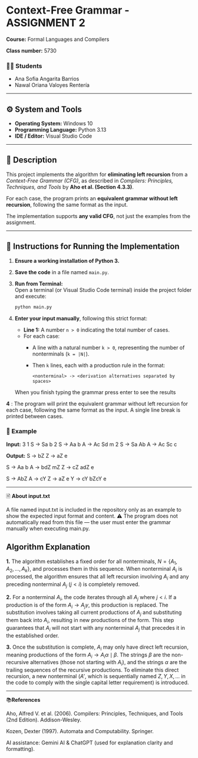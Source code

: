 # Context-Free Grammar - ASSIGNMENT 2
**Course:** Formal Languages and Compilers  

**Class number:** 5730  

### 👩‍🎓 Students
- Ana Sofia Angarita Barrios  
- Nawal Oriana Valoyes Rentería  

---

## ⚙️ System and Tools
- **Operating System:** Windows 10  
- **Programming Language:** Python 3.13  
- **IDE / Editor:** Visual Studio Code  

---

## 📘 Description
This project implements the algorithm for **eliminating left recursion** from a *Context-Free Grammar (CFG)*, as described in *Compilers: Principles, Techniques, and Tools* by **Aho et al. (Section 4.3.3)**.  

For each case, the program prints an **equivalent grammar without left recursion**, following the same format as the input.

The implementation supports **any valid CFG**, not just the examples from the assignment.

---

## 🚀 Instructions for Running the Implementation

1. **Ensure a working installation of Python 3.**

2. **Save the code** in a file named `main.py`.

3. **Run from Terminal:**  
   Open a terminal (or Visual Studio Code terminal) inside the project folder and execute:
   ```bash
   python main.py
4. **Enter your input manually**, following this strict format:

   - **Line 1:** A number `n > 0` indicating the total number of cases.  
   - For each case:  
     - A line with a natural number `k > 0`, representing the number of nonterminals (`k = |N|`).  
     - Then `k` lines, each with a production rule in the format:  

       ```
       <nonterminal> -> <derivation alternatives separated by spaces>
       ```

   When you finish typing the grammar press enter to see the results

**4** : The program will print the equivalent grammar without left recursion for each case, following the same format as the input. A single line break is printed between cases.

### 🧩 Example

**Input:**
3
1
S -> Sa b
2
S -> Aa b
A -> Ac Sd m
2
S -> Sa Ab
A -> Ac Sc c


**Output:**
S -> bZ
Z -> aZ e

S -> Aa b
A -> bdZ mZ
Z -> cZ adZ e

S -> AbZ
A -> cY
Z -> aZ e
Y -> cY bZcY e

---
🗎 **About input.txt**

A file named input.txt is included in the repository only as an example to show the expected input format and content.
⚠️ The program does not automatically read from this file — the user must enter the grammar manually when executing main.py.

## Algorithm Explanation
**1.** The algorithm establishes a fixed order for all nonterminals, $N = \{A_1, A_2, \dots, A_k\}$, and processes them in this sequence. When nonterminal $A_i$ is processed, the algorithm ensures that all left recursion involving $A_i$ and any preceding nonterminal $A_j$ ($j < i$) is completely removed.

**2.** For a nonterminal $A_i$, the code iterates through all $A_j$ where $j < i$. If a production is of the form $A_i \rightarrow A_j \gamma$, this production is replaced. The substitution involves taking all current productions of $A_j$ and substituting them back into $A_i$, resulting in new productions of the form. This step guarantees that $A_i$ will not start with any nonterminal $A_j$ that precedes it in the established order.

**3.** Once the substitution is complete, $A_i$ may only have direct left recursion, meaning productions of the form $A_i \rightarrow A_i \alpha \mid \beta$. The strings $\beta$ are the non-recursive alternatives (those not starting with $A_i$), and the strings $\alpha$ are the trailing sequences of the recursive productions. To eliminate this direct recursion, a new nonterminal ($A'$, which is sequentially named $Z, Y, X, \dots$ in the code to comply with the single capital letter requirement) is introduced.

---

📚**References**

Aho, Alfred V. et al. (2006). Compilers: Principles, Techniques, and Tools (2nd Edition). Addison-Wesley.

Kozen, Dexter (1997). Automata and Computability. Springer.

AI assistance: Gemini AI & ChatGPT (used for explanation clarity and formatting).
